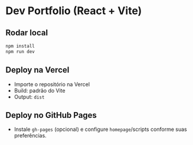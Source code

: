 # Dev Portfolio (React + Vite)

## Rodar local
```bash
npm install
npm run dev
```


## Deploy na Vercel
- Importe o repositório na Vercel
- Build: padrão do Vite
- Output: `dist`

## Deploy no GitHub Pages
- Instale `gh-pages` (opcional) e configure `homepage`/scripts conforme suas preferências.
